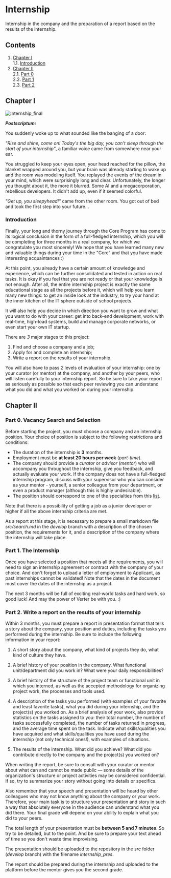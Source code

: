 # Internship

Internship in the company and the preparation of a report based on the results of the internship.

## Contents

1. [Chapter I](#chapter-i) \
    1.1. [Introduction](#introduction)
2. [Chapter II](#chapter-ii) \
    2.1. [Part 0](#part-0-vacancy-search-and-selection) \
    2.2. [Part 1](#part-1-the-internship) \
    2.3. [Part 2](#part-2-making-a-report-on-the-results-of-the-internship)

## Chapter I

![internship_final](misc/images/internship_final.png)

***Postscriptum:***

You suddenly woke up to what sounded like the banging of a door:

*"Rise and shine, come on! Today's the big day, you can't sleep through the start of your internship"*, a familiar voice came from somewhere near your ear.

You struggled to keep your eyes open, your head reached for the pillow, the blanket wrapped around you, but your brain was already starting to wake up and the room was modeling itself. You replayed the events of the dream in your mind, which were surprisingly long and clear. Unfortunately, the longer you thought about it, the more it blurred. Some AI and a megacorporation, rebellious developers. It didn't add up, even if it seemed colorful.

*"Get up, you sleepyhead!"* came from the other room. You got out of bed and took the first step into your future...

### Introduction

Finally, your long and thorny journey through the Core Program has come to its logical conclusion in the form of a full-fledged internship, which you will be completing for three months in a real company, for which we congratulate you most sincerely! We hope that you have learned many new and valuable things during your time in the "Core" and that you have made interesting acquaintances :)

At this point, you already have a certain amount of knowledge and experience, which can be further consolidated and tested in action on real tasks. It is okay if you feel that you are not ready or that your knowledge is not enough. After all, the entire internship project is exactly the same educational stage as all the projects before it, which will help you learn many new things: to get an inside look at the industry, to try your hand at the inner kitchen of the IT sphere outside of school projects.

It will also help you decide in which direction you want to grow and what you want to do with your career: get into back-end development, work with real-time, high-load systems, build and manage corporate networks, or even start your own IT startup.

There are *3* major stages to this project:

1. Find and choose a company and a job;
2. Apply for and complete an internship;
3. Write a report on the results of your internship.

You will also have to pass *2* levels of evaluation of your internship: one by your curator (or mentor) at the company, and another by your peers, who will listen carefully to your internship report. So be sure to take your report as seriously as possible so that each peer reviewing you can understand what you did and what you worked on during your internship.

## Chapter II

### Part 0. Vacancy Search and Selection

Before starting the project, you must choose a company and an internship position. Your choice of position is subject to the following restrictions and conditions:

- The duration of the internship is **3** months.
- Employment must be **at least 20 hours per week** (*part-time*).
- The company should provide a *curator* or *advisor* (*mentor*) who will accompany you throughout the internship, give you feedback, and actually evaluate your work. If the company does not have a full-fledged internship program, discuss with your supervisor who you can consider as your mentor - yourself, a senior colleague from your department, or even a product manager (although this is highly undesirable).
- The position should correspond to one of the specialties from this [list](https://21-school.ru/specialties).

Note that there is a possibility of getting a job as a junior developer or higher if all the above internship criteria are met.

As a report at this stage, it is necessary to prepare a small markdown file *src/search.md* in the *develop* branch with a description of the chosen position, the requirements for it, and a description of the company where the internship will take place.

### Part 1. The Internship

Once you have selected a position that meets all the requirements, you will need to sign an internship agreement or contract with the company of your choice. And don't forget to upload a letter of employment to Applicant, as past internships cannot be validated! Note that the dates in the document must cover the dates of the internship as a project.

The next 3 months will be full of exciting real-world tasks and hard work, so good luck! And may the power of Verter be with you. :)

### Part 2. Write a report on the results of your internship

Within 3 months, you must prepare a report in presentation format that tells a story about the company, your position and duties, including the tasks you performed during the internship. Be sure to include the following information in your report:

1. A short story about the company, what kind of projects they do, what kind of culture they have.

2. A brief history of your position in the company. What functional unit/department did you work in? What were your daily responsibilities?

3. A brief history of the structure of the project team or functional unit in which you interned, as well as the accepted methodology for organizing project work, the processes and tools used.

4. A description of the tasks you performed (with examples of your favorite and least favorite tasks), what you did during your internship, and the project(s) you worked on. As a brief analysis of your work, also provide statistics on the tasks assigned to you: their total number, the number of tasks successfully completed, the number of tasks returned in progress, and the average time spent on the task. Indicate what skills/qualities you have acquired and what skills/qualities you have used during the internship (not only technical ones!), with examples of situations.

5. The results of the internship. What did you achieve? What did you contribute directly to the company and the project(s) you worked on?

When writing the report, be sure to consult with your curator or mentor about what can and cannot be made public — some details of the organization's structure or project activities may be considered confidential. If so, try to summarize your story without going into details or specifics.

Also remember that your speech and presentation will be heard by other colleagues who may not know anything about the company or your work. Therefore, your main task is to structure your presentation and story in such a way that absolutely everyone in the audience can understand what you did there. Your final grade will depend on your ability to explain what you did to your peers.

The total length of your presentation must be **between 5 and 7 minutes**. So try to be detailed, but to the point. And be sure to prepare your text ahead of time so you don't waste time improvising.

The presentation should be uploaded to the repository in the *src* folder (*develop* branch) with the filename *internship_pres*.

The report should be prepared during the internship and uploaded to the platform before the mentor gives you the second grade.
